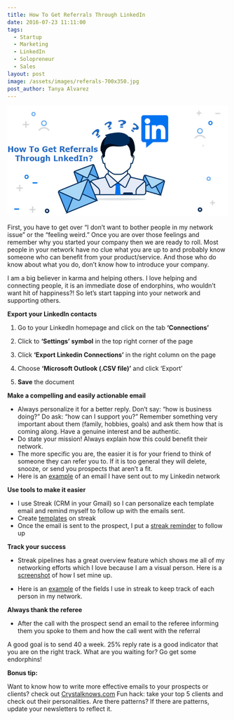 ```yaml
---
title: How To Get Referrals Through LinkedIn
date: 2016-07-23 11:11:00
tags:
  - Startup
  - Marketing
  - LinkedIn
  - Solopreneur
  - Sales
layout: post
image: /assets/images/referals-700x350.jpg
post_author: Tanya Alvarez
---
```


![](/assets/images/referals-700x350-1.jpg)

First, you have to get over “I don’t want to bother people in my network issue” or the “feeling weird.” Once you are over those feelings and remember why you started your company then we are ready to roll. Most people in your network have no clue what you are up to and probably know someone who can benefit from your product/service. And those who do know about what you do, don’t know how to introduce your company.

I am a big believer in karma and helping others. I love helping and connecting people, it is an immediate dose of endorphins, who wouldn’t want hit of happiness?! So let’s start tapping into your network and supporting others.

**Export your LinkedIn contacts**

1. Go to your LinkedIn homepage and click on the tab **‘Connections’**

2. Click to **‘Settings’ symbol** in the top right corner of the page
3. Click **‘Export Linkedin Connections’** in the right column on the page
4. Choose **‘Microsoft Outlook (.CSV file)’** and click ‘Export’
5. **Save** the document

**Make a compelling and easily actionable email**

* Always personalize it for a better reply. Don’t say: “how is business doing?” Do ask: “how can I support you?” Remember something very important about them (family, hobbies, goals) and ask them how that is coming along. Have a genuine interest and be authentic.
* Do state your mission! Always explain how this could benefit their network.
* The more specific you are, the easier it is for your friend to think of someone they can refer you to. If it is too general they will delete, snooze, or send you prospects that aren’t a fit.
* Here is an [example](https://ownersup.activehosted.com/lt.php?notrack=1&amp;s=bad97c655476f96a390a72c05a742011&amp;i=15A24A3A40) of an email I have sent out to my Linkedin network

**Use tools to make it easier**

* I use Streak (CRM in your Gmail) so I can personalize each template email and remind myself to follow up with the emails sent.
* Create [templates](https://ownersup.activehosted.com/lt.php?notrack=1&amp;s=bad97c655476f96a390a72c05a742011&amp;i=15A24A3A32) on streak
* Once the email is sent to the prospect, I put a [streak reminder](https://ownersup.activehosted.com/lt.php?notrack=1&amp;s=bad97c655476f96a390a72c05a742011&amp;i=15A24A3A33) to follow up

**Track your success**

* Streak pipelines has a great overview feature which shows me all of my networking efforts which I love because I am a visual person. Here is a [screenshot](https://ownersup.activehosted.com/lt.php?notrack=1&amp;s=bad97c655476f96a390a72c05a742011&amp;i=15A24A3A34) of how I set mine up.

* Here is an [example](https://ownersup.activehosted.com/lt.php?notrack=1&amp;s=bad97c655476f96a390a72c05a742011&amp;i=15A24A3A35) of the fields I use in streak to keep track of each person in my network.

**Always thank the referee**

* After the call with the prospect send an email to the referee informing them you spoke to them and how the call went with the referral

A good goal is to send 40 a week. 25% reply rate is a good indicator that you are on the right track. What are you waiting for? Go get some endorphins!

**Bonus tip:**

Want to know how to write more effective emails to your prospects or clients? check out [Crystalknows.com](https://ownersup.activehosted.com/lt.php?notrack=1&amp;s=bad97c655476f96a390a72c05a742011&amp;i=15A24A3A36) Fun hack: take your top 5 clients and check out their personalities. Are there patterns? If there are patterns, update your newsletters to reflect it.